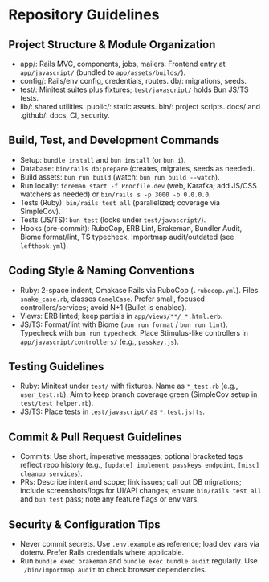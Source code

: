 # Repository Guidelines

## Project Structure & Module Organization
- app/: Rails MVC, components, jobs, mailers. Frontend entry at `app/javascript/` (bundled to `app/assets/builds/`).
- config/: Rails/env config, credentials, routes. db/: migrations, seeds.
- test/: Minitest suites plus fixtures; `test/javascript/` holds Bun JS/TS tests.
- lib/: shared utilities. public/: static assets. bin/: project scripts. docs/ and .github/: docs, CI, security.

## Build, Test, and Development Commands
- Setup: `bundle install` and `bun install` (or `bun i`).
- Database: `bin/rails db:prepare` (creates, migrates, seeds as needed).
- Build assets: `bun run build` (watch: `bun run build --watch`).
- Run locally: `foreman start -f Procfile.dev` (web, Karafka; add JS/CSS watchers as needed) or `bin/rails s -p 3000 -b 0.0.0.0`.
- Tests (Ruby): `bin/rails test all` (parallelized; coverage via SimpleCov).
- Tests (JS/TS): `bun test` (looks under `test/javascript/`).
- Hooks (pre-commit): RuboCop, ERB Lint, Brakeman, Bundler Audit, Biome format/lint, TS typecheck, Importmap audit/outdated (see `lefthook.yml`).

## Coding Style & Naming Conventions
- Ruby: 2-space indent, Omakase Rails via RuboCop (`.rubocop.yml`). Files `snake_case.rb`, classes `CamelCase`. Prefer small, focused controllers/services; avoid N+1 (Bullet is enabled).
- Views: ERB linted; keep partials in `app/views/**/_*.html.erb`.
- JS/TS: Format/lint with Biome (`bun run format` / `bun run lint`). Typecheck with `bun run typecheck`. Place Stimulus-like controllers in `app/javascript/controllers/` (e.g., `passkey.js`).

## Testing Guidelines
- Ruby: Minitest under `test/` with fixtures. Name as `*_test.rb` (e.g., `user_test.rb`). Aim to keep branch coverage green (SimpleCov setup in `test/test_helper.rb`).
- JS/TS: Place tests in `test/javascript/` as `*.test.js|ts`.

## Commit & Pull Request Guidelines
- Commits: Use short, imperative messages; optional bracketed tags reflect repo history (e.g., `[update] implement passkeys endpoint`, `[misc] cleanup services`).
- PRs: Describe intent and scope; link issues; call out DB migrations; include screenshots/logs for UI/API changes; ensure `bin/rails test all` and `bun test` pass; note any feature flags or env vars.

## Security & Configuration Tips
- Never commit secrets. Use `.env.example` as reference; load dev vars via dotenv. Prefer Rails credentials where applicable.
- Run `bundle exec brakeman` and `bundle exec bundle audit` regularly. Use `./bin/importmap audit` to check browser dependencies.

